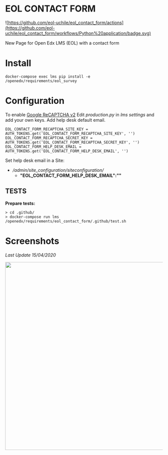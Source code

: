 # EOL CONTACT FORM

![https://github.com/eol-uchile/eol_contact_form/actions](https://github.com/eol-uchile/eol_contact_form/workflows/Python%20application/badge.svg)

New Page for Open Edx LMS (EOL) with a contact form

# Install

    docker-compose exec lms pip install -e /openedx/requirements/eol_survey
# Configuration

To enable [Google ReCAPTCHA v2](https://www.google.com/recaptcha/) Edit *production.py* in *lms settings* and add your own keys. Add help desk default email.

    EOL_CONTACT_FORM_RECAPTCHA_SITE_KEY = AUTH_TOKENS.get('EOL_CONTACT_FORM_RECAPTCHA_SITE_KEY', '')
    EOL_CONTACT_FORM_RECAPTCHA_SECRET_KEY = AUTH_TOKENS.get('EOL_CONTACT_FORM_RECAPTCHA_SECRET_KEY', '')
    EOL_CONTACT_FORM_HELP_DESK_EMAIL = AUTH_TOKENS.get('EOL_CONTACT_FORM_HELP_DESK_EMAIL', '')

Set help desk email in a Site:
- */admin/site_configuration/siteconfiguration/*
    - **"EOL_CONTACT_FORM_HELP_DESK_EMAIL":""**

## TESTS
**Prepare tests:**

    > cd .github/
    > docker-compose run lms /openedx/requirements/eol_contact_form/.github/test.sh

# Screenshots
*Last Update 15/04/2020*

<p align="center">
<img width="600" src="examples/lms_form.png">
</p>